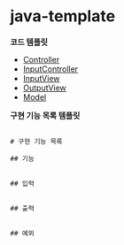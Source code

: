 # java-template

**코드 템플릿**

* [Controller](https://github.com/reddevilmidzy/java-template/blob/main/Controller.java)
* [InputController](https://github.com/reddevilmidzy/java-template/blob/main/InputController.java)
* [InputView](https://github.com/reddevilmidzy/java-template/blob/main/InputView.java)
* [OutputView](https://github.com/reddevilmidzy/java-template/blob/main/OutputView.java)
* [Model](https://github.com/reddevilmidzy/java-template/blob/main/Model.java)


**구현 기능 목록 템플릿**

```text

# 구현 기능 목록

## 기능


## 입력


## 출력


## 예외

```
